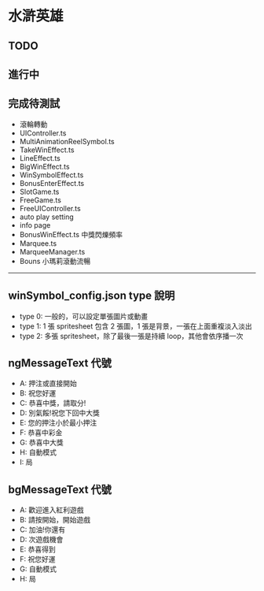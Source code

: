 # 水滸英雄

## TODO

## 進行中

## 完成待測試

- 滾輪轉動
- UIController.ts
- MultiAnimationReelSymbol.ts
- TakeWinEffect.ts
- LineEffect.ts
- BigWinEffect.ts
- WinSymbolEffect.ts
- BonusEnterEffect.ts
- SlotGame.ts
- FreeGame.ts
- FreeUIController.ts
- auto play setting
- info page
- BonusWinEffect.ts 中獎閃爍頻率
- Marquee.ts
- MarqueeManager.ts
- Bouns 小瑪莉滾動流暢

---

## winSymbol_config.json type 說明

- type 0: 一般的，可以設定單張圖片或動畫
- type 1: 1 張 spritesheet 包含 2 張圖，1 張是背景，一張在上面重複淡入淡出
- type 2: 多張 spritesheet，除了最後一張是持續 loop，其他會依序播一次

## ngMessageText 代號

- A: 押注或直接開始
- B: 祝您好運
- C: 恭喜中獎，請取分!
- D: 別氣餒!祝您下回中大獎
- E: 您的押注小於最小押注
- F: 恭喜中彩金
- G: 恭喜中大獎
- H: 自動模式
- I: 局

## bgMessageText 代號

- A: 歡迎進入紅利遊戲
- B: 請按開始，開始遊戲
- C: 加油!你還有
- D: 次遊戲機會
- E: 恭喜得到
- F: 祝您好運
- G: 自動模式
- H: 局
